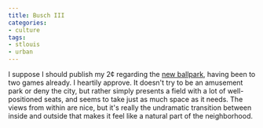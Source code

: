 ```yaml
---
title: Busch III
categories:
- culture
tags:
- stlouis
- urban
---
```


I suppose I should publish my 2¢ regarding the [new ballpark][1], having been to two games already.  I heartily approve.  It doesn't try to be an amusement park or deny the city, but rather simply presents a field with a lot of well-positioned seats, and seems to take just as much space as it needs.  The views from within are nice, but it's really the undramatic transition between inside and outside that makes it feel like a natural part of the neighborhood.

   [1]: http://stlouis.cardinals.mlb.com/NASApp/mlb/stl/ballpark/

